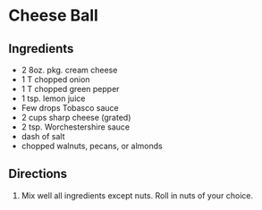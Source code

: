 # Cheese Ball #

## Ingredients ##

- 2 8oz. pkg. cream cheese
- 1 T chopped onion
- 1 T chopped green pepper
- 1 tsp. lemon juice
- Few drops Tobasco sauce
- 2 cups sharp cheese (grated)
- 2 tsp. Worchestershire sauce
- dash of salt
- chopped walnuts, pecans, or almonds

## Directions ##

1. Mix well all ingredients except nuts. Roll in nuts of your choice.